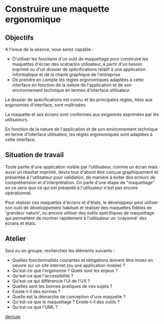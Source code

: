 # Construire une maquette ergonomique

## Objectifs

A l'issue de la séance, vous serez capable :

* D'utiliser les fonctions d'un outil de maquettage pour construire les maquettes d'écran des scénarios utilisateur, à partir d'un besoin exprimé ou d'un dossier de spécifications relatif à une application informatique et de la charte graphique de l'entreprise
* De prendre en compte les règles ergonomiques adaptées à cette interface en fonction de la nature de l'application et de son environnement technique en termes d'interface utilisateur.

Le dossier de spécifications est connu et les principales règles, liées aux ergonomies d'interface, sont maîtrisées.

La maquette et ses écrans sont conformes aux exigences exprimées par les utilisateurs.

En fonction de la nature de l'application et de son environnement technique en terme d'interface utilisateur, les règles ergonomiques sont adaptées à cette interface.

## Situation de travail

Toute partie d'une application visible par l'utilisateur, comme un écran mais aussi un résultat imprimé, devra tout d'abord être conçue graphiquement et présentée à l'utilisateur pour validation, de manière à éviter des erreurs de compréhension et d'interprétation. On parle d'une étape de "maquettage" en ce sens que ce qui est présenté à l'utilisateur n'est pas encore opérationnel.

Pour réaliser ces maquettes d'écrans et d'états, le développeur peut utiliser son outil de développement habituel et réaliser des maquettes fidèles en 'grandeur nature', ou encore utiliser des outils spécifiques de maquettage qui permettent de montrer rapidement à l'utilisateur un 'crayonné' des écrans et états.

## Atelier

Seul ou en groupe, recherchez les éléments suivants :

* Quelles fonctionnalités courantes et obligations doivent être mises en oeuvre sur un site internet (ou une application mobile) ?  
* Qu'est-ce que l'ergonomie ? Quels sont les enjeux ?
* Qu'est-ce que l'accessibilité ?
* Qu'est-ce qui différencie l'UI de l'UX ?
* Quelles sont les bonnes pratiques de ces sujets ?
* Existe-t-il des normes ?
* Quelle est la démarche de conception d'une maquette ?
* Qu'est-ce que le maquettage ? Existe-t-il des outils ? 
* Qu'est-ce que l'UML ?

[deroule](deroule.html)

<br><br><br><br>





